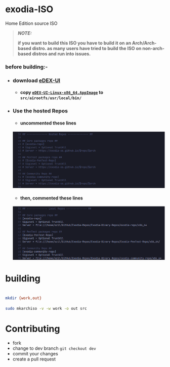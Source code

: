 # exodia-ISO
Home Edition source ISO

> **_NOTE:_** 
> 
> **if you want to build this ISO you have to build it on an Arch/Arch-based distro.
> as many users have tried to build the ISO on non-arch-based distros and run into issues.**

### before building:-

- ### download [eDEX-UI](https://github.com/GitSquared/edex-ui/releases)
    - #### copy [**`eDEX-UI-Linux-x86_64.AppImage`**](https://github.com/GitSquared/edex-ui/releases) to `src/airootfs/usr/local/bin/`
- ### Use the hosted Repos
    - #### uncommented these lines
     ![](IMGs/1.png)
    - #### then, commented these lines
     ![](IMGs/2.png)

# building

~~~bash

mkdir {work,out} 

sudo mkarchiso -v -w work -o out src 

~~~

# Contributing

- fork 
- change to dev branch `git checkout dev`
- commit your changes
- create a pull request
